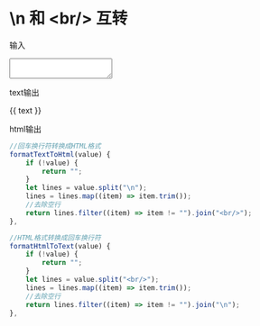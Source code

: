 # \n 和 \<br/\> 互转

<div id="example">
<p>输入</p>
<textarea v-model="text"> </textarea>
<p>text输出</p>
<div>{{ text }}</div>
<p>html输出</p>
<div v-html="html"></div>
</div>

<script>
export default {
    el: '#example',
    data(){
        return  {
            text: "",
        }
    },
   computed: {
        html() {
            let lines = this.text.split("\n");
            //去除空行
            return lines.filter((item) => item.trim() != "").join("<br/>");
        },
  },
}
</script>

```js
//回车换行符转换成HTML格式
formatTextToHtml(value) {
    if (!value) {
        return "";
    }
    let lines = value.split("\n");
    lines = lines.map((item) => item.trim());
    //去除空行
    return lines.filter((item) => item != "").join("<br/>");
},

//HTML格式转换成回车换行符
formatHtmlToText(value) {
    if (!value) {
        return "";
    }
    let lines = value.split("<br/>");
    lines = lines.map((item) => item.trim());
    //去除空行
    return lines.filter((item) => item != "").join("\n");
},
```
